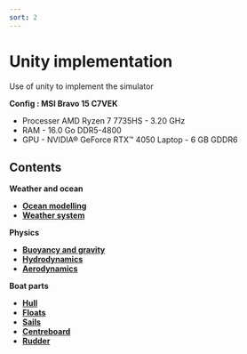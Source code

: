 ```yaml
---
sort: 2
---
```


# Unity implementation

Use of unity to implement the simulator

**Config : MSI Bravo 15 C7VEK**
- Processer AMD Ryzen 7 7735HS - 3.20 GHz
- RAM - 16.0 Go DDR5-4800
- GPU - NVIDIA® GeForce RTX™ 4050 Laptop - 6 GB GDDR6

## Contents

**Weather and ocean**
- [**Ocean modelling**](Ocean)
- [**Weather system**](Weather)

**Physics**
- [**Buoyancy and gravity**](BuoyancyNGravity)
- [**Hydrodynamics**](Hydrodynamics)
- [**Aerodynamics**](Aerodynamics)

**Boat parts**
- [**Hull**](Hull)
- [**Floats**](Float)
- [**Sails**](Sails)
- [**Centreboard**](Centreboard)
- [**Rudder**](Rudder)
